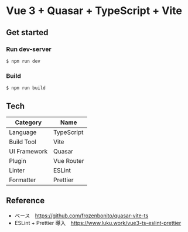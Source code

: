 # Vue 3 + Quasar + TypeScript + Vite

## Get started

### Run dev-server

```console
$ npm run dev
```

### Build

```console
$ npm run build
```

## Tech

| Category     | Name       |
| ------------ | ---------- |
| Language     | TypeScript |
| Build Tool   | Vite       |
| UI Framework | Quasar     |
| Plugin       | Vue Router |
| Linter       | ESLint     |
| Formatter    | Prettier   |

## Reference

- ベース　https://github.com/frozenbonito/quasar-vite-ts
- ESLint + Prettier 導入　https://www.luku.work/vue3-ts-eslint-prettier
